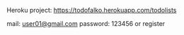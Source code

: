 Heroku project: https://todofalko.herokuapp.com/todolists

mail: user01@gmail.com
password: 123456
or register
